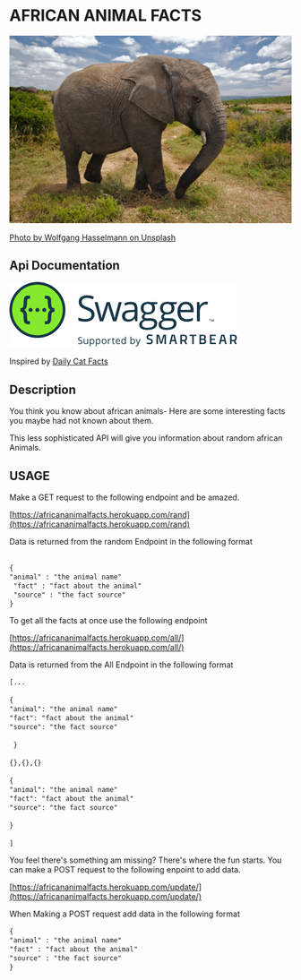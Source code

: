 # AFRICAN ANIMAL FACTS
![elephant.jpg](elephant.jpg)


[Photo by Wolfgang Hasselmann on Unsplash](https://unsplash.com/photos/yaEkTCGc6vY?utm_source=unsplash&utm_medium=referral&utm_content=creditShareLink)

## Api Documentation

[<img src="SW-logo-clr.png">](https://app.swaggerhub.com/apis-docs/otienosteve/AfricanAnimalFacts/1.0.0#/)


Inspired by [Daily Cat Facts](https://alexwohlbruck.github.io/cat-facts/)

## Description

You think you know about african animals- Here are some interesting facts you maybe had not known about them.

This less sophisticated API will give you information about random african Animals.


## USAGE
Make a GET request to the following endpoint and be amazed.

[https://africananimalfacts.herokuapp.com/rand](https://africananimalfacts.herokuapp.com/rand)

Data is returned from the random Endpoint in the following format
```

{ 
"animal" : "the animal name"
 "fact" : "fact about the animal"
 "source" : "the fact source" 
}
```
To get all the facts at once use the following endpoint

[https://africananimalfacts.herokuapp.com/all/](https://africananimalfacts.herokuapp.com/all/)

Data is returned from the All Endpoint in the following format
```
[...

{
"animal": "the animal name" 
"fact": "fact about the animal" 
"source": "the fact source" 
  
 }

{},{},{}

{
"animal": "the animal name" 
"fact": "fact about the animal" 
"source": "the fact source" 
  
}

]
```
You feel there's something am missing? There's where the fun starts. You can make a POST request to the following enpoint to add data.

[https://africananimalfacts.herokuapp.com/update/](https://africananimalfacts.herokuapp.com/update/)

When Making a POST request add data in the following format
```
{ 
"animal" : "the animal name"
"fact" : "fact about the animal"
"source" : "the fact source" 
}
```

